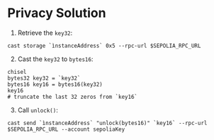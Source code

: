 # Privacy Solution

1) Retrieve the `key32`:

```
cast storage `ìnstanceAddress` 0x5 --rpc-url $SEPOLIA_RPC_URL
```

2) Cast the `key32` to `bytes16`:

```
chisel
bytes32 key32 = `key32`
bytes16 key16 = bytes16(key32)
key16
# truncate the last 32 zeros from `key16`
```

3) Call `unlock()`:

```
cast send `ìnstanceAddress` "unlock(bytes16)" `key16` --rpc-url $SEPOLIA_RPC_URL --account sepoliaKey
```

